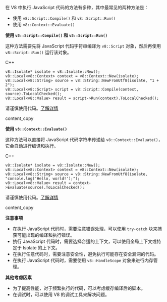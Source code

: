在 V8 中执行 JavaScript 代码的方法有多种，其中最常见的两种方法是：

- 使用 `v8::Script::Compile()` 和 `v8::Script::Run()`
- 使用 `v8::Context::Evaluate()`

**使用 `v8::Script::Compile()` 和 `v8::Script::Run()`**

这种方法需要先将 JavaScript 代码字符串编译为 `v8::Script` 对象，然后再使用 `v8::Script::Run()` 运行该对象。

C++

```
v8::Isolate* isolate = v8::Isolate::New();
v8::Local<v8::Context> context = v8::Context::New(isolate);
v8::Local<v8::String> source = v8::String::NewFromUtf8(isolate, "1 + 2");
v8::Local<v8::Script> script = v8::Script::Compile(context, source).ToLocalChecked();
v8::Local<v8::Value> result = script->Run(context).ToLocalChecked();
```

请谨慎使用代码。[了解详情](https://bard.google.com/faq#coding)

content_copy

**使用 `v8::Context::Evaluate()`**

这种方法可以直接将 JavaScript 代码字符串传递给 `v8::Context::Evaluate()`，它会自动进行编译和执行。

C++

```
v8::Isolate* isolate = v8::Isolate::New();
v8::Local<v8::Context> context = v8::Context::New(isolate);
v8::Local<v8::String> source = v8::String::NewFromUtf8(isolate, "console.log('Hello, world!');");
v8::Local<v8::Value> result = context->Evaluate(source).ToLocalChecked();
```

请谨慎使用代码。[了解详情](https://bard.google.com/faq#coding)

content_copy

**注意事项**

- 在执行 JavaScript 代码时，需要注意错误处理，可以使用 `try-catch` 块来捕获可能出现的编译和执行错误。
- 执行 JavaScript 代码时，需要选择合适的上下文，可以使用全局上下文或特定于 Isolate 的上下文。
- 在执行任意代码时，需要注意安全性，避免执行可能存在安全漏洞的代码。
- 在执行 JavaScript 代码时，需要使用 `v8::HandleScope` 对象来进行内存管理。

**其他考虑因素**

- 为了提高性能，对于频繁执行的代码，可以考虑缓存编译后的脚本。
- 在调试时，可以使用 V8 的调试工具来解决问题。